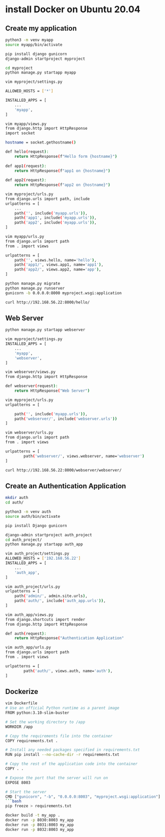 #  install Docker on Ubuntu 20.04

## Create my application
```bash
python3 -m venv myapp
source myapp/bin/activate

pip install django gunicorn
django-admin startproject myproject

cd myproject
python manage.py startapp myapp

```

```bash
vim myproject/settings.py

ALLOWED_HOSTS = ['*']

INSTALLED_APPS = [
	...
    'myapp',
]
```

```bash
vim myapp/views.py
from django.http import HttpResponse
import socket

hostname = socket.gethostname()

def hello(request):
    return HttpResponse(f"Hello form {hostname}")
    
def app1(request):
    return HttpResponse(f"app1 on {hostname}")
    
def app2(request):
    return HttpResponse(f"app2 on {hostname}")
```

```bash
vim myproject/urls.py
from django.urls import path, include
urlpatterns = [
	...
    path('', include('myapp.urls')),
    path('app1', include('myapp.urls')),
    path('app2', include('myapp.urls')),
]
```

```bash
vim myapp/urls.py
from django.urls import path
from . import views

urlpatterns = [
    path('', views.hello, name='hello'),
    path('app1/', views.app1, name='app1'),
    path('app2/', views.app2, name='app'),
]
```

```bash
python manage.py migrate
python manage.py runserver 
gunicorn -b 0.0.0.0:8000 myproject.wsgi:application
```

```bash
curl http://192.168.56.22:8000/hello/
```

## Web Server
```bash
python manage.py startapp webserver
```

```bash
vim myproject/settings.py
INSTALLED_APPS = [
	...
    'myapp',
    'webserver',
]
```


```bash
vim webserver/views.py 
from django.http import HttpResponse

def webserver(request):
    return HttpResponse("Web Server")
```

```bash
vim myproject/urls.py
urlpatterns = [

    path('', include('myapp.urls')),
    path('webserver/', include('webserver.urls'))
]
```

```bash
vim webserver/urls.py 
from django.urls import path
from . import views

urlpatterns = [
        path('webserver/', views.webserver, name='webserver')
]
```

```bash
curl http://192.168.56.22:8000/webserver/webserver/
```

## Create an Authentication Application
```bash
mkdir auth
cd auth/

python3 -m venv auth
source auth/bin/activate

pip install Django gunicorn
```

```bash
django-admin startproject auth_project
cd auth_project/
python manage.py startapp auth_app
```

```bash
vim auth_project/settings.py
ALLOWED_HOSTS = ['192.168.56.22']
INSTALLED_APPS = [
	...
    'auth_app',
]

vim auth_project/urls.py 
urlpatterns = [
    path('admin/', admin.site.urls),
    path('auth/', include('auth_app.urls')),
]
```

```bash
vim auth_app/views.py 
from django.shortcuts import render
from django.http import HttpResponse

def auth(request):
    return HttpResponse("Authentication Application"

vim auth_app/urls.py 
from django.urls import path
from . import views

urlpatterns = [
        path('auth/', views.auth, name='auth'),
]
```

## Dockerize
```bash
vim Dockerfile
# Use an official Python runtime as a parent image
FROM python:3.10-slim-buster

# Set the working directory to /app
WORKDIR /app

# Copy the requirements file into the container
COPY requirements.txt .

# Install any needed packages specified in requirements.txt
RUN pip install --no-cache-dir -r requirements.txt

# Copy the rest of the application code into the container
COPY . .

# Expose the port that the server will run on
EXPOSE 8003

# Start the server
CMD ["gunicorn", "-b", "0.0.0.0:8003", "myproject.wsgi:application"]
```bash
pip freeze > requirements.txt
```

```bash
docker build -t my_app .
docker run -p 8030:8003 my_app
docker run -p 8031:8003 my_app
docker run -p 8032:8003 my_app
```
